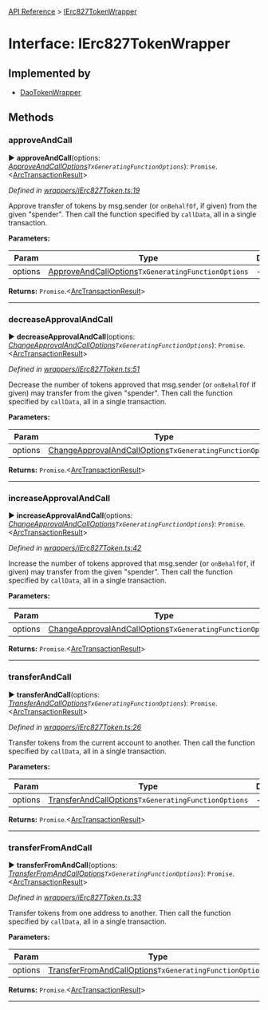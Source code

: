 [API Reference](../README.md) > [IErc827TokenWrapper](../interfaces/IErc827TokenWrapper.md)



# Interface: IErc827TokenWrapper

## Implemented by

* [DaoTokenWrapper](../classes/DaoTokenWrapper.md)


## Methods
<a id="approveAndCall"></a>

###  approveAndCall

► **approveAndCall**(options: *[ApproveAndCallOptions](ApproveAndCallOptions.md)`TxGeneratingFunctionOptions`*): `Promise`.<[ArcTransactionResult](../classes/ArcTransactionResult.md)>



*Defined in [wrappers/iErc827Token.ts:19](https://github.com/daostack/arc.js/blob/f343aa24/lib/wrappers/iErc827Token.ts#L19)*



Approve transfer of tokens by msg.sender (or `onBehalfOf`, if given) from the given "spender". Then call the function specified by `callData`, all in a single transaction.


**Parameters:**

| Param | Type | Description |
| ------ | ------ | ------ |
| options | [ApproveAndCallOptions](ApproveAndCallOptions.md)`TxGeneratingFunctionOptions`   |  - |





**Returns:** `Promise`.<[ArcTransactionResult](../classes/ArcTransactionResult.md)>





___

<a id="decreaseApprovalAndCall"></a>

###  decreaseApprovalAndCall

► **decreaseApprovalAndCall**(options: *[ChangeApprovalAndCallOptions](ChangeApprovalAndCallOptions.md)`TxGeneratingFunctionOptions`*): `Promise`.<[ArcTransactionResult](../classes/ArcTransactionResult.md)>



*Defined in [wrappers/iErc827Token.ts:51](https://github.com/daostack/arc.js/blob/f343aa24/lib/wrappers/iErc827Token.ts#L51)*



Decrease the number of tokens approved that msg.sender (or `onBehalfOf` if given) may transfer from the given "spender". Then call the function specified by `callData`, all in a single transaction.


**Parameters:**

| Param | Type | Description |
| ------ | ------ | ------ |
| options | [ChangeApprovalAndCallOptions](ChangeApprovalAndCallOptions.md)`TxGeneratingFunctionOptions`   |  - |





**Returns:** `Promise`.<[ArcTransactionResult](../classes/ArcTransactionResult.md)>





___

<a id="increaseApprovalAndCall"></a>

###  increaseApprovalAndCall

► **increaseApprovalAndCall**(options: *[ChangeApprovalAndCallOptions](ChangeApprovalAndCallOptions.md)`TxGeneratingFunctionOptions`*): `Promise`.<[ArcTransactionResult](../classes/ArcTransactionResult.md)>



*Defined in [wrappers/iErc827Token.ts:42](https://github.com/daostack/arc.js/blob/f343aa24/lib/wrappers/iErc827Token.ts#L42)*



Increase the number of tokens approved that msg.sender (or `onBehalfOf`, if given) may transfer from the given "spender". Then call the function specified by `callData`, all in a single transaction.


**Parameters:**

| Param | Type | Description |
| ------ | ------ | ------ |
| options | [ChangeApprovalAndCallOptions](ChangeApprovalAndCallOptions.md)`TxGeneratingFunctionOptions`   |  - |





**Returns:** `Promise`.<[ArcTransactionResult](../classes/ArcTransactionResult.md)>





___

<a id="transferAndCall"></a>

###  transferAndCall

► **transferAndCall**(options: *[TransferAndCallOptions](TransferAndCallOptions.md)`TxGeneratingFunctionOptions`*): `Promise`.<[ArcTransactionResult](../classes/ArcTransactionResult.md)>



*Defined in [wrappers/iErc827Token.ts:26](https://github.com/daostack/arc.js/blob/f343aa24/lib/wrappers/iErc827Token.ts#L26)*



Transfer tokens from the current account to another. Then call the function specified by `callData`, all in a single transaction.


**Parameters:**

| Param | Type | Description |
| ------ | ------ | ------ |
| options | [TransferAndCallOptions](TransferAndCallOptions.md)`TxGeneratingFunctionOptions`   |  - |





**Returns:** `Promise`.<[ArcTransactionResult](../classes/ArcTransactionResult.md)>





___

<a id="transferFromAndCall"></a>

###  transferFromAndCall

► **transferFromAndCall**(options: *[TransferFromAndCallOptions](TransferFromAndCallOptions.md)`TxGeneratingFunctionOptions`*): `Promise`.<[ArcTransactionResult](../classes/ArcTransactionResult.md)>



*Defined in [wrappers/iErc827Token.ts:33](https://github.com/daostack/arc.js/blob/f343aa24/lib/wrappers/iErc827Token.ts#L33)*



Transfer tokens from one address to another. Then call the function specified by `callData`, all in a single transaction.


**Parameters:**

| Param | Type | Description |
| ------ | ------ | ------ |
| options | [TransferFromAndCallOptions](TransferFromAndCallOptions.md)`TxGeneratingFunctionOptions`   |  - |





**Returns:** `Promise`.<[ArcTransactionResult](../classes/ArcTransactionResult.md)>





___


